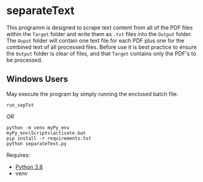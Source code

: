 # **separateText**

This programm is designed to scrape text content from all of the PDF files within the `Target` folder and write them as `.txt` files into the `Output` folder. The `Ouput` folder will contain one text file for each PDF plus one for the combined text of all processed files. Before use it is best practice to ensure the `Output` folder is clear of files, and that `Target` contains only the PDF's to be processed. 

## Windows Users
May execute the program by simply running the enclosed batch file:
```
run_sepTxt
```
*OR*
```
python -m venv myPy_env
myPy_env\Scripts\activate.bat
pip install -r requirements.txt
python separateText.py
```



Requires:
- [Python 3.8](https://www.python.org/downloads/release/python-3810/)
- venv

